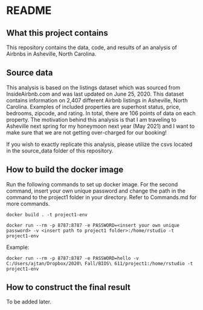 # README

## What this project contains
This repository contains the data, code, and results of an analysis of Airbnbs in Asheville, North Carolina.

## Source data
This analysis is based on the listings dataset which was sourced from InsideAirbnb.com and was last updated on June 25, 2020. This dataset contains information on 2,407 different Airbnb listings in Asheville, North Carolina. Examples of included properties are superhost status, price, bedrooms, zipcode, and rating. In total, there are 106 points of data on each property. The motivation behind this analysis is that I am traveling to Asheville next spring for my honeymoon next year (May 2021) and I want to make sure that we are not getting over-charged for our booking!

If you wish to exactly replicate this analysis, please utilize the csvs located in the source_data folder of this repository. 

## How to build the docker image
Run the following commands to set up docker image. For the second command, insert your own unique password and change the path in the command to the project1 folder in your directory. Refer to Commands.md for more commands.

``docker build . -t project1-env``

``docker run --rm -p 8787:8787 -e PASSWORD=<insert your own unique password> -v <insert path to project1 folder>:/home/rstudio -t project1-env``

Example:

``docker run --rm -p 8787:8787 -e PASSWORD=hello -v C:/Users/ajtan/Dropbox/2020\ Fall/BIOS\ 611/project1:/home/rstudio -t project1-env``

## How to construct the final result
To be added later.